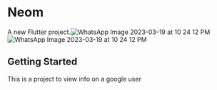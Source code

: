 # Neom


A new Flutter project.![WhatsApp Image 2023-03-19 at 10 24 12 PM](https://user-images.githubusercontent.com/75057289/226192091-c4884e86-4f5d-439b-bc42-bbf70811f6d5.jpeg)
![WhatsApp Image 2023-03-19 at 10 24 12 PM](https://user-images.githubusercontent.com/75057289/226192096-ef61b9f0-49d4-45ca-8d9a-f1f387b78125.jpeg)


## Getting Started

This is a project to view info on a google user
